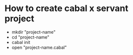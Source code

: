 # How to create cabal x servant project

- mkdir "project-name"
- cd "project-name"
- cabal init
- open "project-name.cabal"
